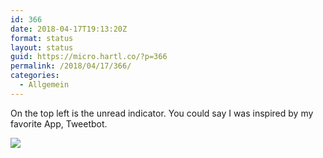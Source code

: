 ```yaml
---
id: 366
date: 2018-04-17T19:13:20Z
format: status
layout: status
guid: https://micro.hartl.co/?p=366
permalink: /2018/04/17/366/
categories:
  - Allgemein
---
```

On the top left is the unread indicator. You could say I was inspired by my favorite App, Tweetbot.

<img src="https://micro.hartl.co/wp-content/uploads/2018/04/img_0472.jpg" class="size-full wp-image-365" srcset="https://micro.hartl.co/wp-content/uploads/2018/04/img_0472.jpg 1125w, https://micro.hartl.co/wp-content/uploads/2018/04/img_0472-139x300.jpg 139w, https://micro.hartl.co/wp-content/uploads/2018/04/img_0472-768x1663.jpg 768w, https://micro.hartl.co/wp-content/uploads/2018/04/img_0472-473x1024.jpg 473w" sizes="(max-width: 1125px) 100vw, 1125px" />